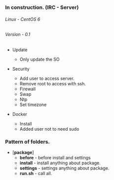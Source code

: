 ### In construction. (IRC - Server)

###### Linux 	- CentOS 6
###### Version  - 0.1

* Update
  	* Only update the SO

* Security
  	* Add user to access server.
  	* Remove root to access with ssh.
  	* Firewall
  	* Swap
  	* Ntp
  	* Set timezone

* Docker
	* Install
  	* Added user not to need sudo

### Pattern of folders.
- [**package**]
	- **before**		-	before install and settings
	- **install**		-	install anything about package.
	- **settings**		-	settings anything about package.
	- **run.sh**		-	call all.
